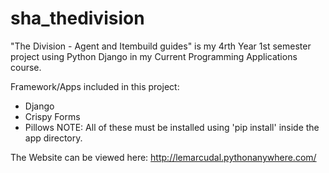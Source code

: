 # sha_thedivision
"The Division - Agent and Itembuild guides" is my 4rth Year 1st semester project using Python Django in my Current Programming Applications course. 

Framework/Apps included in this project:
* Django
* Crispy Forms
* Pillows
NOTE: All of these must be installed using 'pip install' inside the app directory.

The Website can be viewed here: http://lemarcudal.pythonanywhere.com/
